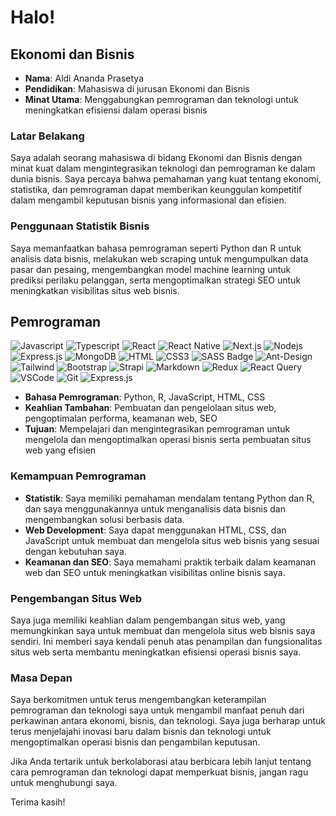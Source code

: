 # Halo!

## Ekonomi dan Bisnis
- **Nama**: Aldi Ananda Prasetya
- **Pendidikan**: Mahasiswa di jurusan Ekonomi dan Bisnis
- **Minat Utama**: Menggabungkan pemrograman dan teknologi untuk meningkatkan efisiensi dalam operasi bisnis

### Latar Belakang
Saya adalah seorang mahasiswa di bidang Ekonomi dan Bisnis dengan minat kuat dalam mengintegrasikan teknologi dan pemrograman ke dalam dunia bisnis. Saya percaya bahwa pemahaman yang kuat tentang ekonomi, statistika, dan pemrograman dapat memberikan keunggulan kompetitif dalam mengambil keputusan bisnis yang informasional dan efisien.

### Penggunaan Statistik Bisnis
Saya memanfaatkan bahasa pemrograman seperti Python dan R untuk analisis data bisnis, melakukan web scraping untuk mengumpulkan data pasar dan pesaing, mengembangkan model machine learning untuk prediksi perilaku pelanggan, serta mengoptimalkan strategi SEO untuk meningkatkan visibilitas situs web bisnis.

## Pemrograman
![Javascript](https://img.shields.io/badge/Javascript-F0DB4F?style=for-the-badge&labelColor=black&logo=javascript&logoColor=F0DB4F)
![Typescript](https://img.shields.io/badge/Typescript-007acc?style=for-the-badge&labelColor=black&logo=typescript&logoColor=007acc)
![React](https://img.shields.io/badge/-React-61DBFB?style=for-the-badge&labelColor=black&logo=react&logoColor=61DBFB)
![React Native](https://img.shields.io/badge/React_Native-20232A?style=for-the-badge&logo=react&logoColor=61DAFB)
![Next.js](https://img.shields.io/badge/next.js-000000?style=for-the-badge&logo=nextdotjs&logoColor=white)
![Nodejs](https://img.shields.io/badge/Nodejs-3C873A?style=for-the-badge&labelColor=black&logo=node.js&logoColor=3C873A)
![Express.js](https://img.shields.io/badge/Express.js-000000?style=for-the-badge&logo=express&logoColor=white)
![MongoDB](https://img.shields.io/badge/MongoDB-4EA94B?style=for-the-badge&logo=mongodb&logoColor=white)
![HTML](https://img.shields.io/badge/HTML5-E34F26?style=for-the-badge&logo=html5&logoColor=white)
![CSS3](https://img.shields.io/badge/CSS3-1572B6?style=for-the-badge&logo=css3&logoColor=white)
![SASS Badge](https://img.shields.io/badge/Sass-CC6699?style=for-the-badge&logo=sass&logoColor=white)
![Ant-Design](https://img.shields.io/badge/AntDesign-0170FE?style=for-the-badge&logo=antdesign&logoColor=white)
![Tailwind](https://img.shields.io/badge/Tailwind_CSS-092749?style=for-the-badge&logo=tailwindcss&logoColor=06B6D4&labelColor=000000)
![Bootstrap](https://img.shields.io/badge/Bootstrap-563D7C?style=for-the-badge&logo=bootstrap&logoColor=white)
![Strapi](https://img.shields.io/badge/strapi-2E7EEA?style=for-the-badge&logo=strapi&logoColor=white)
![Markdown](https://img.shields.io/badge/Markdown-000000?style=for-the-badge&logo=markdown&logoColor=white)
![Redux](https://img.shields.io/badge/Redux-593D88?style=for-the-badge&logo=redux&logoColor=white)
![React Query](https://img.shields.io/badge/-React_Query-FF4154?style=for-the-badge&logo=react%20query&logoColor=white)
![VSCode](https://img.shields.io/badge/Visual_Studio-0078d7?style=for-the-badge&logo=visual%20studio&logoColor=white)
![Git](https://img.shields.io/badge/Git-F05032?style=for-the-badge&logo=git&logoColor=white)
![Express.js](https://img.shields.io/badge/Express.js-000000?style=for-the-badge&logo=express&logoColor=white)
- **Bahasa Pemrograman**: Python, R, JavaScript, HTML, CSS
- **Keahlian Tambahan**: Pembuatan dan pengelolaan situs web, pengoptimalan performa, keamanan web, SEO
- **Tujuan**: Mempelajari dan mengintegrasikan pemrograman untuk mengelola dan mengoptimalkan operasi bisnis serta pembuatan situs web yang efisien

### Kemampuan Pemrograman
- **Statistik**: Saya memiliki pemahaman mendalam tentang Python dan R, dan saya menggunakannya untuk menganalisis data bisnis dan mengembangkan solusi berbasis data.
- **Web Development**: Saya dapat menggunakan HTML, CSS, dan JavaScript untuk membuat dan mengelola situs web bisnis yang sesuai dengan kebutuhan saya.
- **Keamanan dan SEO**: Saya memahami praktik terbaik dalam keamanan web dan SEO untuk meningkatkan visibilitas online bisnis saya.

### Pengembangan Situs Web
Saya juga memiliki keahlian dalam pengembangan situs web, yang memungkinkan saya untuk membuat dan mengelola situs web bisnis saya sendiri. Ini memberi saya kendali penuh atas penampilan dan fungsionalitas situs web serta membantu meningkatkan efisiensi operasi bisnis saya.

### Masa Depan
Saya berkomitmen untuk terus mengembangkan keterampilan pemrograman dan teknologi saya untuk mengambil manfaat penuh dari perkawinan antara ekonomi, bisnis, dan teknologi. Saya juga berharap untuk terus menjelajahi inovasi baru dalam bisnis dan teknologi untuk mengoptimalkan operasi bisnis dan pengambilan keputusan.

Jika Anda tertarik untuk berkolaborasi atau berbicara lebih lanjut tentang cara pemrograman dan teknologi dapat memperkuat bisnis, jangan ragu untuk menghubungi saya.

Terima kasih!
